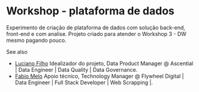 # Workshop - plataforma de dados

Experimento de criação de plataforma de dados com solução back-end, front-end e com analise. Projeto criado para atender o Workshop 3 - DW mesmo pagando pouco.

See also 
- [Luciano Filho](https://www.linkedin.com/in/lucianovasconcelosf/) Idealizador do projeto, Data Product Manager @ Ascential | Data Engineer | Data Quality | Data Governance.
- [Fabio Melo](https://www.linkedin.com/in/fabiocmelo/) Apoio técnico, Technology Manager @ Flywheel Digital | Data Engineer | Full Stack Developer | Web Scrapping |.
